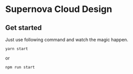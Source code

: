 # Supernova Cloud Design

## Get started

Just use following command and watch the magic happen.

```
yarn start
```

or

```
npm run start
```
